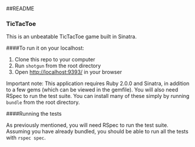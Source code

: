 ##README

### TicTacToe
This is an unbeatable TicTacToe game built in Sinatra.  

####To run it on your localhost:

1. Clone this repo to your computer
2. Run ``shotgun`` from the root directory
3. Open [http://localhost:9393/](http://localhost:9393/) in your browser

Important note: This application requires Ruby 2.0.0 and Sinatra, in addition to a few gems (which can be viewed in the gemfile).  You will also need RSpec to run the test suite.  You can install many of these simply by running ``bundle`` from the root directory.

####Running the tests

As previously mentioned, you will need RSpec to run the test suite.  Assuming you have already bundled, you should be able to run all the tests with ``rspec spec``.